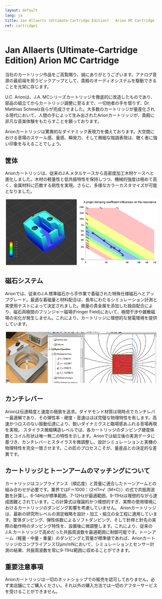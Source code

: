 ```yaml
---
layout: default
lang: ja
title: Jan Allaerts (Ultimate-Cartridge Edition)   Arion MC Cartridge
ref: cartridge1
---
```


# Jan Allaerts (Ultimate-Cartridge Edition)   Arion MC Cartridge

当社のカートリッジ作品をご高覧賜り、誠にありがとうございます。アナログ音源の最前端を担うピックアップとして、貴殿のオーディオシステムを駆動できることを光栄に存じます。

U.C. Arionは、J.A. MCシリーズカートリッジを徹底的に改造したものであり、部品の組立てからカートリッジ調整に至るまで、一切他者の手を借りず、Dr. Matthias Schmelz自らが完成させました。大多数のカートリッジが量産化される現代において、人間の手によって生み出されたArionカートリッジが、貴殿に非凡な音楽体験をもたらすことを願っております。

Arionカートリッジは驚異的なダイナミック表現力を備えております。大空間における音場のスケール感、量感、瞬発力、そして微細な階調表現は、聴く者に強い印象を与えることでしょう。

## 筐体
Arionカートリッジは、従来のJ.A.メタルケースから高密度加工木材ケースへと進化しました。木材の軽量性と低共振特性を保持しつつ、機械的強度は極めて高く、金属材料に匹敵する剛性を実現。さらに、多様なカラーカスタマイズが可能となりました。

![JA1](/assets/products/JA1.png)


## 磁石システム

Arionでは、従来のJ.A.標準磁石から手作業で着磁された特殊仕様磁石へとアップグレード。最適な着磁量と材料配合は、長年にわたるシミュレーション計測と実使用テストによって決定されました。微量の貴金属を添加した独自配合により、磁石両極間のフリンジャー磁場(Fringer Field)において、極間干渉や雑散磁場の劣化が発生しません。これにより、カートリッジに理想的な発電環境を提供しています。

![JA1](/assets/products/JA2.png)


## カンチレバー

Arionは伝達精度と速度の極致を追求。ダイヤモンド材質は現時点でカンチレバー最適解であり、その弾性率・硬度・音速はほぼ完璧な物理特性を有します。高速かつロスのない振動伝達により、鋭いダイナミクスと臨場感あふれる音場再現を実現。
スタイラス微細構造レベルでは、各カートリッジのダンピング硬度係数とコイル形状は唯一無二の特性を示します。Arionでは組立後の実測データに基づき、カンチレバーとスタイラスを微調整し、設計シミュレーションと実機の物理特性を完全一致させます。この匠のプロセスこそが、量産品との決定的な差異です。

## カートリッジとトーンアームのマッチングについて

カートリッジはコンプライアンス（順応度）と質量に適合したトーンアームとの組み合わせが必要です。業界ではF＝1000：（2×Π×√（M×C））の式で共振周波数を計算し、6-14Hzが標準範囲、7-12Hzが最適範囲、9-11Hzは理想的ながら達成困難とされています。この計算式は理論的かつ理想的すぎ、実際の使用環境におけるカートリッジのダンピング影響を考慮していません。
Arionカートリッジは、最新の研究所レベルの測定戦略を設計・加工・組立の全工程に適用しています。筐体ダンピング、弾性係数によるソフトダンピング、そして針桿と針先の実際の動作時のダンピング特性を、設置後に微調整します。これにより、従来のJ.A.カートリッジで高めだった共振周波数を最適範囲に制御可能です。トーンアーム（軽量・中量・重量）のダンピングと質量が標準値であれば、Arionカートリッジのコンプライアンス12μm/mNにおいて、シミュレーションとセンサー計測の結果、共振周波数を常に9-11Hz範囲に収めることができます。

## 重要注意事項

Arionカートリッジは一切のネットショップでの販売を認可しておりません。必ず実店舗にてご購入ください。それ以外の購入方法では一切のアフターサービスを受けることができません。


